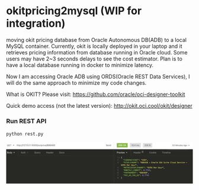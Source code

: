 # okitpricing2mysql (WIP for integration)
moving okit pricing database from Oracle Autonomous DB(ADB) to a local MySQL container.
Currently, okit is locally deployed in your laptop and it retrieves pricing information from database running in Oracle cloud.
Some users may have 2~3 seconds delays to see the cost estimator.
Plan is to have a local database running in docker to minimize latency. 

Now I am accessing Oracle ADB using ORDS(Oracle REST Data Services), I will do the same approach to minimize my code changes.

What is OKIT?
Please visit: https://github.com/oracle/oci-designer-toolkit

Quick demo access (not the latest version): http://okit.oci.cool/okit/designer

### Run REST API
```sh
python rest.py
```

![](images/test.png)
